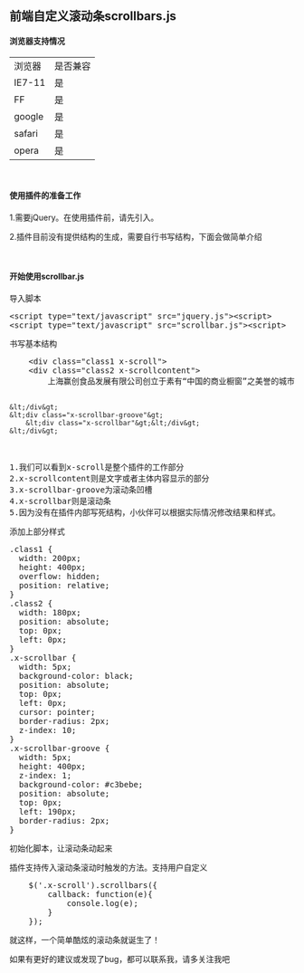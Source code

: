 <h2>前端自定义滚动条scrollbars.js</h2>
<h4>浏览器支持情况</h4>
<table>
    <tr>
        <td>浏览器</td>
        <td>是否兼容</td>
    </tr>
    <tr>
        <td>IE7-11</td>
        <td>是</td>
    </tr>
    <tr>
        <td>FF</td>
        <td>是</td>
    </tr>
    <tr>
        <td>google</td>
        <td>是</td>
    </tr>
    <tr>
        <td>safari</td>
        <td>是</td>
    </tr>
    <tr>
        <td>opera</td>
        <td>是</td>
    </tr>
</table>
<br/>
<h4>使用插件的准备工作</h4>
<p>1.需要jQuery。在使用插件前，请先引入。</p>
<p>2.插件目前没有提供结构的生成，需要自行书写结构，下面会做简单介绍</p>
<br/>
<h4>开始使用scrollbar.js</h4>
<p>导入脚本</p>
<pre>
&lt;script type="text/javascript" src="jquery.js"&gt;&lt;script&gt;
&lt;script type="text/javascript" src="scrollbar.js"&gt;&lt;script&gt;
</pre>
<p>书写基本结构</p>
<pre>
    &lt;div class="class1 x-scroll"&gt;
    &lt;div class="class2 x-scrollcontent"&gt;
        上海赢创食品发展有限公司创立于素有“中国的商业橱窗”之美誉的城市上海，是一家集生产、研发、应用、贸易于一体的高新技术企业。
 
    &lt;/div&gt;
    &lt;div class="x-scrollbar-groove"&gt;
        &lt;div class="x-scrollbar"&gt;&lt;/div&gt;
    &lt;/div&gt;
</div>
1.我们可以看到x-scroll是整个插件的工作部分
2.x-scrollcontent则是文字或者主体内容显示的部分
3.x-scrollbar-groove为滚动条凹槽
4.x-scrollbar则是滚动条
5.因为没有在插件内部写死结构，小伙伴可以根据实际情况修改结果和样式。
</pre>
<p>添加上部分样式</p>
<pre>
.class1 {
  width: 200px;
  height: 400px;
  overflow: hidden;
  position: relative;
}
.class2 {
  width: 180px;
  position: absolute;
  top: 0px;
  left: 0px;
}
.x-scrollbar {
  width: 5px;
  background-color: black;
  position: absolute;
  top: 0px;
  left: 0px;
  cursor: pointer;
  border-radius: 2px;
  z-index: 10;
}
.x-scrollbar-groove {
  width: 5px;
  height: 400px;
  z-index: 1;
  background-color: #c3bebe;
  position: absolute;
  top: 0px;
  left: 190px;
  border-radius: 2px;
}
</pre>
<p>初始化脚本，让滚动条动起来</p>
<p>插件支持传入滚动条滚动时触发的方法。支持用户自定义</p>
<pre>
    $('.x-scroll').scrollbars({
        callback: function(e){
            console.log(e);
        }
    });
</pre>
<p>就这样，一个简单酷炫的滚动条就诞生了！</p>
<p>如果有更好的建议或发现了bug，都可以联系我，请多关注我吧</p>
